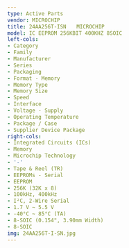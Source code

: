 ```yaml
---
type: Active Parts
vendor: MICROCHIP
title: 24AA256T-ISN　　MICROCHIP
model: IC EEPROM 256KBIT 400KHZ 8SOIC
left-cols:
- Category
- Family
- Manufacturer
- Series
- Packaging 
- Format - Memory
- Memory Type
- Memory Size
- Speed
- Interface
- Voltage - Supply
- Operating Temperature
- Package / Case
- Supplier Device Package
right-cols:
- Integrated Circuits (ICs)
- Memory
- Microchip Technology
- '-'
- Tape & Reel (TR) 
- EEPROMs - Serial
- EEPROM
- 256K (32K x 8)
- 100kHz, 400kHz
- I²C, 2-Wire Serial
- 1.7 V ~ 5.5 V
- -40°C ~ 85°C (TA)
- 8-SOIC (0.154", 3.90mm Width)
- 8-SOIC
img: 24AA256T-I-SN.jpg
---
```

